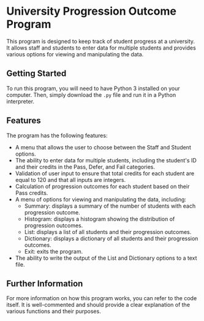 # University Progression Outcome Program

This program is designed to keep track of student progress at a university. It allows staff and students to enter data for multiple students and provides various options for viewing and manipulating the data.

## Getting Started

To run this program, you will need to have Python 3 installed on your computer. Then, simply download the `.py` file and run it in a Python interpreter.

## Features

The program has the following features:

- A menu that allows the user to choose between the Staff and Student options.
- The ability to enter data for multiple students, including the student's ID and their credits in the Pass, Defer, and Fail categories.
- Validation of user input to ensure that total credits for each student are equal to 120 and that all inputs are integers.
- Calculation of progression outcomes for each student based on their Pass credits.
- A menu of options for viewing and manipulating the data, including:
  - Summary: displays a summary of the number of students with each progression outcome.
  - Histogram: displays a histogram showing the distribution of progression outcomes.
  - List: displays a list of all students and their progression outcomes.
  - Dictionary: displays a dictionary of all students and their progression outcomes.
  - Exit: exits the program.
- The ability to write the output of the List and Dictionary options to a text file.

## Further Information

For more information on how this program works, you can refer to the code itself. It is well-commented and should provide a clear explanation of the various functions and their purposes.
